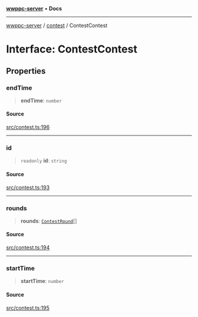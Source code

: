 [**wwppc-server**](../../README.md) • **Docs**

***

[wwppc-server](../../modules.md) / [contest](../README.md) / ContestContest

# Interface: ContestContest

## Properties

### endTime

> **endTime**: `number`

#### Source

[src/contest.ts:196](https://github.com/WWPPC/WWPPC-server/blob/db20055e35fd52dcfa5e227481f94ec317e29b6f/src/contest.ts#L196)

***

### id

> `readonly` **id**: `string`

#### Source

[src/contest.ts:193](https://github.com/WWPPC/WWPPC-server/blob/db20055e35fd52dcfa5e227481f94ec317e29b6f/src/contest.ts#L193)

***

### rounds

> **rounds**: [`ContestRound`](ContestRound.md)[]

#### Source

[src/contest.ts:194](https://github.com/WWPPC/WWPPC-server/blob/db20055e35fd52dcfa5e227481f94ec317e29b6f/src/contest.ts#L194)

***

### startTime

> **startTime**: `number`

#### Source

[src/contest.ts:195](https://github.com/WWPPC/WWPPC-server/blob/db20055e35fd52dcfa5e227481f94ec317e29b6f/src/contest.ts#L195)
